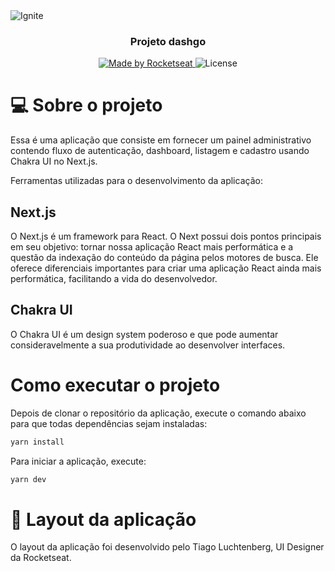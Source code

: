 <img alt="Ignite" src="https://user-images.githubusercontent.com/17517028/143043650-2b13e5ca-8a59-497e-b6f8-ec5461492555.png" />

<h3 align="center">
  Projeto dashgo
</h3>

<p align="center">
  <a href="https://rocketseat.com.br">
    <img alt="Made by Rocketseat" src="https://img.shields.io/badge/made%20by-Rocketseat-%2304D361">
  </a>

  <img alt="License" src="https://img.shields.io/badge/license-MIT-%2304D361">
</p>

# 💻 Sobre o projeto

Essa é uma aplicação que consiste em fornecer um painel administrativo contendo fluxo de autenticação, dashboard, listagem e cadastro usando Chakra UI no Next.js.


Ferramentas utilizadas para o desenvolvimento da aplicação:

## Next.js

O Next.js é um framework para React. O Next possui dois pontos principais em seu objetivo: tornar nossa aplicação React mais performática e a questão da indexação do conteúdo da página pelos motores de busca. Ele oferece diferenciais importantes para criar uma aplicação React ainda mais performática, facilitando a vida do desenvolvedor.

## Chakra UI

O Chakra UI é um design system poderoso e que pode aumentar consideravelmente a sua produtividade ao desenvolver interfaces.

# Como executar o projeto

Depois de clonar o repositório da aplicação, execute o comando abaixo para que todas dependências sejam instaladas:

```bash
yarn install
```

Para iniciar a aplicação, execute:
```bash
yarn dev
```

# 🎨 Layout da aplicação

O layout da aplicação foi desenvolvido pelo Tiago Luchtenberg, UI Designer da Rocketseat. 




